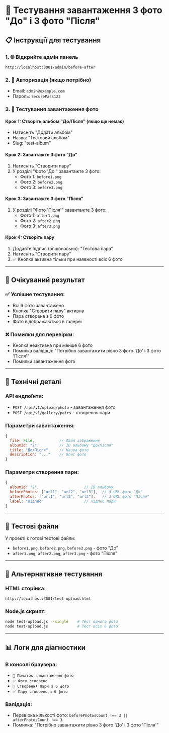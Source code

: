 # 🧪 Тестування завантаження 3 фото "До" і 3 фото "Після"

## 📋 Інструкції для тестування

### 1. 🌐 Відкрийте адмін панель

```
http://localhost:3001/admin/before-after
```

### 2. 🔐 Авторизація (якщо потрібно)

- Email: `admin@example.com`
- Пароль: `SecurePass123`

### 3. 📸 Тестування завантаження фото

#### Крок 1: Створіть альбом "До/Після" (якщо ще немає)

- Натисніть "Додати альбом"
- Назва: "Тестовий альбом"
- Slug: "test-album"

#### Крок 2: Завантажте 3 фото "До"

1. Натисніть "Створити пару"
2. У розділі "Фото 'До'" завантажте 3 фото:
   - Фото 1: `before1.png`
   - Фото 2: `before2.png`
   - Фото 3: `before3.png`

#### Крок 3: Завантажте 3 фото "Після"

1. У розділі "Фото 'Після'" завантажте 3 фото:
   - Фото 1: `after1.png`
   - Фото 2: `after2.png`
   - Фото 3: `after3.png`

#### Крок 4: Створіть пару

1. Додайте підпис (опціонально): "Тестова пара"
2. Натисніть "Створити пару"
3. ✅ Кнопка активна тільки при наявності всіх 6 фото

---

## 🎯 Очікуваний результат

### ✅ Успішне тестування:

- Всі 6 фото завантажено
- Кнопка "Створити пару" активна
- Пара створена з 6 фото
- Фото відображаються в галереї

### ❌ Помилки для перевірки:

- Кнопка неактивна при менше 6 фото
- Помилка валідації: "Потрібно завантажити рівно 3 фото 'До' і 3 фото 'Після'"
- Помилки завантаження фото

---

## 🔧 Технічні деталі

### API ендпоїнти:

- `POST /api/v1/upload/photo` - завантаження фото
- `POST /api/v1/gallery/pairs` - створення пари

### Параметри завантаження:

```javascript
{
  file: File,           // Файл зображення
  albumId: "2",         // ID альбому "До/Після"
  title: "До/Після",    // Назва фото
  description: "..."    // Опис фото
}
```

### Параметри створення пари:

```javascript
{
  albumId: "2",                    // ID альбому
  beforePhotos: ["url1", "url2", "url3"],  // 3 URL фото "До"
  afterPhotos: ["url1", "url2", "url3"],   // 3 URL фото "Після"
  label: "Підпис"                  // Підпис пари
}
```

---

## 📁 Тестові файли

У проекті є готові тестові файли:

- `before1.png`, `before2.png`, `before3.png` - фото "До"
- `after1.png`, `after2.png`, `after3.png` - фото "Після"

---

## 🚀 Альтернативне тестування

### HTML сторінка:

```
http://localhost:3001/test-upload.html
```

### Node.js скрипт:

```bash
node test-upload.js --single    # Тест одного фото
node test-upload.js             # Тест всіх 6 фото
```

---

## 📊 Логи для діагностики

### В консолі браузера:

- `🔄 Початок завантаження фото`
- `✅ Фото створено`
- `🔄 Створення пари з 6 фото`
- `✅ Пару створено з 6 фото`

### Валідація:

- Перевірка кількості фото: `beforePhotosCount !== 3 || afterPhotosCount !== 3`
- Помилка: "Потрібно завантажити рівно 3 фото 'До' і 3 фото 'Після'"


